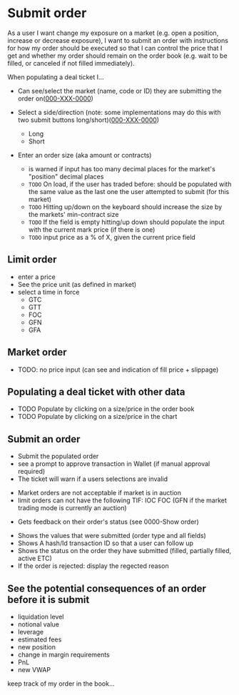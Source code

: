 # Submit order
As a user I want change my exposure on a market (e.g. open a position, increase or decrease exposure), I want to submit an order with instructions for how my order should be executed so that I can control the price that I get and whether my order should remain on the order book (e.g. wait to be filled, or canceled if not filled immediately).

When populating a deal ticket I...

- Can see/select the market (name, code or ID) they are submitting the order on(<a name="000-XXX-0000" href="#000-XXX-0000">000-XXX-0000</a>) 

- Select a side/direction (note: some implementations may do this with two submit buttons long/short)(<a name="000-XXX-0000" href="#000-XXX-0000">000-XXX-0000</a>) 
    - Long
    - Short

- Enter an order size (aka amount or contracts)
    - is warned if input has too many decimal places for the market's "position" decimal places
    - `TODO` On load, if the user has traded before: should be populated with the same value as the last one the user attempted to submit (for this market)
    - `TODO` Hitting up/down on the keyboard should increase the size by the markets' min-contract size
    - `TODO` If the field is empty hitting/up down should populate the input with the current mark price (if there is one)
    - `TODO` input price as a % of X, given the current price field

## Limit order
- enter a price 
- See the price unit (as defined in market)
- select a time in force
    - GTC
    - GTT
    - FOC
    - GFN
    - GFA

## Market order
- TODO: no price input (can see and indication of fill price + slippage)

## Populating a deal ticket with other data
- TODO Populate by clicking on a size/price in the order book
- TODO Populate by clicking on a size/price in the chart

## Submit an order
* Submit the populated order
* see a prompt to approve transaction in Wallet (if manual approval required)
* The ticket will warn if a users selections are invalid
 - Market orders are not acceptable if market is in auction
 - limit orders can not have the following TIF: IOC FOC (GFN if the market trading mode is currently an auction)
* Gets feedback on their order's status (see 0000-Show order)
 - Shows the values that were submitted (order type and all fields)
 - Shows A hash/Id transaction ID so that a user can follow up
 - Shows the status on the order they have submitted (filled, partially filled, active ETC)
 - If the order is rejected: display the regected reason

 ## See the potential consequences of an order before it is submit
 - liquidation level
 - notional value
 - leverage
 - estimated fees
 - new position
 - change in margin requirements
 - PnL 
 - new VWAP


 keep track of my order in the book...